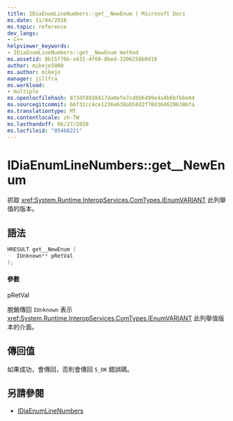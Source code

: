 ```yaml
---
title: IDiaEnumLineNumbers::get__NewEnum | Microsoft Docs
ms.date: 11/04/2016
ms.topic: reference
dev_langs:
- C++
helpviewer_keywords:
- IDiaEnumLineNumbers::get__NewEnum method
ms.assetid: 8b15f76b-a431-4f60-8bed-3206256b0d10
author: mikejo5000
ms.author: mikejo
manager: jillfra
ms.workload:
- multiple
ms.openlocfilehash: 873df8938417da0efe7cd8b6499e4a4b6bfbbe04
ms.sourcegitcommit: 66f31cc4ce1236e638ab58d2f70d3646206386fa
ms.translationtype: MT
ms.contentlocale: zh-TW
ms.lasthandoff: 06/27/2020
ms.locfileid: "85468221"
---
```

# <a name="idiaenumlinenumbersget__newenum"></a>IDiaEnumLineNumbers::get__NewEnum
抓取 <xref:System.Runtime.InteropServices.ComTypes.IEnumVARIANT> 此列舉值的版本。

## <a name="syntax"></a>語法

```C++
HRESULT get__NewEnum ( 
   IUnknown** pRetVal
);
```

#### <a name="parameters"></a>參數
 pRetVal

脫銷傳回 `IUnknown` 表示 <xref:System.Runtime.InteropServices.ComTypes.IEnumVARIANT> 此列舉值版本的介面。

## <a name="return-value"></a>傳回值
 如果成功，會傳回，否則會傳回 `S_OK` 錯誤碼。

## <a name="see-also"></a>另請參閱
- [IDiaEnumLineNumbers](../../debugger/debug-interface-access/idiaenumlinenumbers.md)
